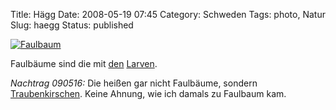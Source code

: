 Title: Hägg
Date: 2008-05-19 07:45
Category: Schweden
Tags: photo, Natur
Slug: haegg
Status: published

[![Faulbaum](/pic/haggblommar_s.jpg "Faulbaum")](/pic/haggblommar_l.jpg)

Faulbäume sind die mit
[den](http://www.fiket.de/2006/06/16/die-faulbaumfresser/)
[Larven](http://www.fiket.de/2006/08/05/mehr-larven/).

*Nachtrag 090516:* Die heißen gar nicht Faulbäume, sondern
[Traubenkirschen](http://de.wikipedia.org/wiki/Gew%C3%B6hnliche_Traubenkirsche).
Keine Ahnung, wie ich damals zu Faulbaum kam.

